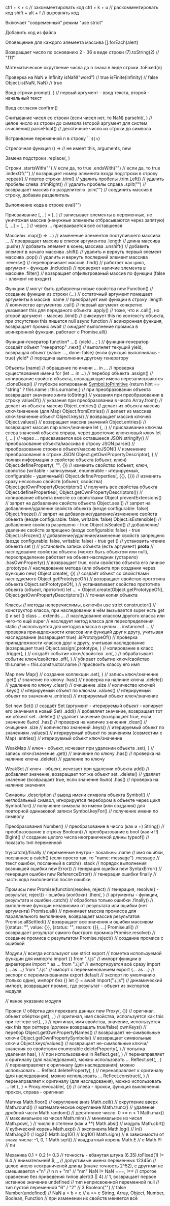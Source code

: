 ctrl + k + c // закомментировать код
ctrl + k + u // раскомментировать код
shift + alt + f // выровнять код

Включает "современный" режим
"use strict"

Добавить код из файла
<script src="code.js"></script>

Оповещение для каждого элемента массива
[].forEach(alert)

Возвращает число по основанию 2 - 36 в виде строки
(7).toString(2) // "111"

Математическое округление числа до n знака в виде строки
.toFixed(n)

Проверка на NaN и Infinity
isNaN("word") // true
isFinite(Infinity) // false
Object.is(NaN, NaN) // true

Ввод строки
prompt(, ) // первый аргумент - ввод текста, второй - начальный текст

Ввод согласия
confirm()

Считывание чисел со строки (если чисел нет, то NaN)
parseInt(, ) // целое число из строки до символа (второй аргумент для систем счисления)
parseFloat() // десятичное число из строки до символа

Встраивание переменной n в строку ``
`${n}`

Стрелочная функция
() => // не имеет this, arguments, new

Замена подстроки
.replace(, )

Строки
.startsWith("") // если да, то true
.endsWith("") // если да, то true
.indexOf("") // возвращает номер элемента входа подстроки в строку
.repeat() // повтор строки
.trim() // удалить пробелы
.trim.Left() // удалить пробелы слева
.trimRight() // удалить пробелы справа
.split("") // возвращает массив по разделителю
.join("") // соединить массив в строку, добавив разделитель

Выполнение кода в строке
eval("")

Присваивание
[, , ] = [, ] // записывает элементы в переменные, не уничтожая массив (ненужные элементы отбрасываются через запятую)
[, ...] = [, , ] // через ... присваивается всё оставшееся

Массивы
.map(() => ...) // изменение элементов поступившего массива
... // превращает массив в список аргументов
.length // длина массива
.push() // добавить элемент в конец массива
.unshift() // добавить элемент в начало массива
.shift() // удалить и вернуть первый элемент массива
.pop() // удалить и вернуть последний элемент массива
.reverse() // переворачивает массив
.find() // работает как цикл, аргумент - функция
.includes() // проверяет наличие элемента в массиве
.filter() // возвращает отфильтрованый массив по функции (false - элемент не входит)

Функции // могут быть добавлены новые свойства
new Function() // создание функции из строки
(...) // остаточный аргумент помещает аргументы в массив
.name // преобразует имя функции в строку
.length // количество аргументов
.call() // первый аргумент конкретно указывает this для переданого объекта
.apply() // тоже, что и .call(), но второй аргумент - массив
.bind() // фиксирует this по контексту объекта, при отсутствии this пишется null
async function // асинхронная функция, возвращает промис
await // ожидает выполнение промиса в асинхронной функции, работает с Promise.all()

Функция-генератор
function* ...() {yield ...; } // функция-генератор создаёт объект "генератор"
.next() // выполняет текущий yield, возвращая объект {value: ..., done: false} (если функция выполнилась - true)
yield* // передача выполнения другому генератору

Объекты
[name] // обращение по имени
... in ... // проверка существования имени
for (let ... in ...) // перебор объекта
.assign() // копирование свойств объекта, совпадающие имена перезаписываются
.cloneDeep() // глубокое копирование
[Symbol.toPrimitive](hint) {return hint == "string" ? this.name : this.surname;} // при преобразовании объекта возвращает значение хинта
toString() // указания при преобразовании в строку
valueOf() // указания при преобразовании в число
Array.from() // делает из объекта массив
Object.entries() // делает из объекта массив ключ/значение (для Мар)
Object.fromEntries() // делает из массива ключ/значение объект
Object.keys() // возвращает массив ключей
Object.values() // возвращает массив значений
Object.entries() // возвращает массив пар ключ/значение
let {, :} // присваивание ключам слева значений объекта справа, через двоеточие ключ:новый ключ
let {, ...} // через ... присваивается всё оставшееся
JSON.stringify() // преобразование объекта/массива в строку
JSON.parse() // преобразование строки в объект/массив
toJSON() // изменение преобразования в строке JSON
Object.getOwnPropertyDescriptor(, ) // полная информация о свойстве объекта (объект, ключ)
Object.defineProperty(, "", {}) // изменить свойство (объект, ключ, свойство (writable - записуемый, enumerable - итерируемый, configurable - удаляемый))
Object.defineProperties(, {{}, {}}) // изменить сразу несколько свойств (объект, свойства)
Object.getOwnPropertyDescriptors() // получить все свойства объекта
Object.defineProperties(, Object.getOwnPropertyDescriptors()) // копирование объекта вместе со свойствами
Object.preventExtensions() // запрет на добавление свойств объекта
Object.seal() // запрет на добавление/удаление свойств объекта (везде configurable: false)
Object.freeze() // запрет на добавление/удаление/изменение свойств объекта (везде configurable: false, writable: false)
Object.isExtensible() // добавление свойств разрешено - true
Object.isSealed() // добавление/удаление свойств запрещено (везде configurable: false)  - true
Object.isFrozen() // добавление/удаление/изменение свойств запрещено (везде configurable: false, writable: false)  - true
get () // установить чтение объекта
set () // установить запись объекта (есть аргумент)
__proto__ // наследование свойства объекта (может быть объектом или null), переопределение работает на объект-наследник (устарело)
.hasOwnProperty() // возвращает true, если свойство объекта его личное
.prototype // наследование метода (или объекта при создании через функцию new)
Object.create(, {}) // создаёт объект со свойствами наследуемого
Object.getPrototypeOf() // возвращает свойство прототипа объекта
Object.setPrototypeOf(, ) // устанавливает свойство прототипа объекта (объект, прототип)
let ... = Object.create(Object.getPrototypeOf(), Object.getOwnPropertyDescriptors()) // точная копия объекта

Классы // методы неперечислимы, включён use strict
constructor() // конструктор класса, при наследовании в нём вызывается super
есть get () и set ()
class ... extends ... // наследование классом другого класса или чего-то ещё
super // наследует метод класса для переопределения
static // используется для методов класса в целом
... instanceof ... // проверка принадлежности классов или функций друг к другу, учитывая наследование (возвращает true)
.isPrototypeOf() // проверка принадлежности классов друг к другу, учитывая наследование (возвращает true)
Object.assign(.prototype, ) // копирование в класс
.trigger(, ) // создаёт событие ключ/свойство
.on(, ) // обрабатывает событие ключ/свойство
.off(, ) // убирает событие ключ/свойство
this.name = this.constructor.name // присвоить классу его имя

Map
new Map() // создание коллекции
.set(, ) // запись ключ/значение
.get() // значение по ключу
.has() // проверка на наличие ключа
.delete() // удаление по ключу
.clear() // очищение
.size // количество ключей
.keys() // итерируемый объект по ключам
.values() // итерируемый объект по значениям
.entries() // итерируемый объект ключ/значение

Set
new Set() // создаёт Set (аргумент - итерируемый объект - копирует его значения в новый Set)
.add() // добавляет значение, возвращает тот же объект set.
.delete() // удаляет значение (возвращает true, если значение было)
.has() // проверка на наличие значения
.clear() // очищение
.size // количество значений
.keys() // итерируемый объект по значениям
.values() // итерируемый объект по значениям (совместим с Мар)
.entries() // итерируемый объект ключ/значение

WeakMap // ключ - объект, исчезает при удалении объекта
.set(, ) // запись ключ/значение
.get() // значение по ключу
.has() // проверка на наличие ключа
.delete() // удаление по ключу

WeakSet // ключ - объект, исчезает при удалении объекта
add() // добавляет значение, возвращает тот же объект set.
.delete() // удаляет значение (возвращает true, если значение было)
.has() // проверка на наличие значения

Символы
.description // вывод имени символа объекта
Symbol() // неглобальный символ, игнорируется перебором в объекте через цикл
Symbol.for() // получение символа по имени (или создания) для повторной одинаковой записи
Symbol.keyFor() // получение имени по символу

Преобразования
Number() // преобразование в число (как и +)
String() // преобразование в строку
Boolean() // преобразование в bool (как и !!)
BigInt() // создание целого числа неограниченой длины
typeof() // показать тип переменной

try/catch()/finally // переменные внутри - локальны
.name // имя ошибки, посланное в catch() (если просто так, то "name: message")
.message // текст ошибки, посланный в catch()
.stack // порядок выполнения возникшей ошибки
new Error() // генерация ошибки
new SyntaxError() // генерация ошибки
new ReferenceError() // генерация ошибки
finally // часть кода выполняется после ошибки

Промисы
new Promise(function(resolve, reject) // генерация, resolve() - результат, reject() - ошибка (колбэки)
.then(, ) // аргументы - функции, результата и ошибки
.catch() // обработка только ошибки
.finally() // выполнение функции независимо от результата или ошибки (нет аргумента)
Promise.all() // принимает массив промисов для параллельного выполнение, возвращает массив результатов
Promise.allSettled() // возвращает все значения и ошибки массивом [{status: "", value: {}}, {status: "", reason: {}}, ...]
Promise.all() // возвращает результат самого быстрого промиса
Promise.resolve() // создание промиса с результатом
Promise.reject() // создание промиса с ошибкой

Модули // всегда используют use strict
export // пометка используемой функции для импорта
import {} from "./.js" // импорт функции в директории
import * as ... from "./.js" // импортируется всё сразу
import {... as ...} from "./.js" // импорт с переименованием
export {... as ...} // экспорт с переименованием
export default // экспорт по умолчанию (только один), импорт без {}
let {} = await import("./.js") // динамический импорт, возвращает промис, где результат - объект из экспортов модуля
<script type="module"></script> // явное указание модуля

Прокси // обёртка для перехвата данных
new Proxy(, {}) // оригинал, объект обёртки
get(, , ) // оригинал, имя свойства, используется как this при геттере
set(, , ) // оригинал, имя свойства, значение, используется как this при сеттере (должен возвращать true/false)
ownKeys() // перебор
Object.getOwnPropertyNames() // возвращает не-символьные ключи
Object.getOwnPropertySymbols() // возвращает символьные ключи
Object.keys/values() // возвращает не-символьные ключи/значения со свойством enumerable
deleteProperty(, ) // попытка удаления
has(, ) // при использовании in
Reflect.get(, ) // перенаправляет к оригиналу (для наследования), можно использовать ...
Reflect.set(, , ) // перенаправляет к оригиналу (для наследования), можно использовать ...
Reflect.deleteProperty(, ) // перенаправляет к оригиналу (для наследования), можно использовать ...
Reflect.construct(, ) // перенаправляет к оригиналу (для наследования), можно использовать ...
let {, } = Proxy.revocable(, {}) // слева - прокси, функция выключения прокси, справа - оригинал

Матика
Math.floor() // округление вниз
Math.ceil() // округление вверх
Math.round() // математическое округление
Math.trunc() // удаление дробной части
Math.random() // десятичное число: 0 <= n < 1
Math.max() // максимальное из чисел
Math.min() // минимальное из чисел
Math.pow(, ) // число в степени (как и **)
Math.abs() // модуль
Math.cbrt() // кубический корень
Math.exp() // экспонента
Math.log() // ln()
Math.log2() // log2()
Math.log10() // log10()
Math.sign() // в зависимости от знака числа: -1, 0, 1
Math.sqrt() // квадратный корень
Math.E // е
Math.PI // пи

Механика
0.1 + 0.2 != 0.3 // точность - ебанутая штука
(6.35).toFixed(1) != 6.4 // внимательней!
$, _ // допустимые имена переменных
12345n // целое число неограниченой длины (иначе точность 2^52), с другими не смешивается
+"n" // n
n + "m" // "nm"
NaN != NaN
===, !== // строгое сравнение без приведения типов
alert(3 || 4) // 1, возвращает первое истенное значение
undefined // тип неприсвоенной переменной
null // тип пустой переменной
"6" / "2" // 3
Boolean("") // false
Number(undefined) // NaN
a = b = c // a == c
String, Array, Object, Number, Boolean, Function // при изменении их свойств меняется всё
